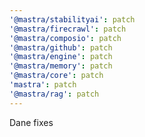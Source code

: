 ```yaml
---
'@mastra/stabilityai': patch
'@mastra/firecrawl': patch
'@mastra/composio': patch
'@mastra/github': patch
'@mastra/engine': patch
'@mastra/memory': patch
'@mastra/core': patch
'mastra': patch
'@mastra/rag': patch
---
```


Dane fixes
